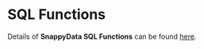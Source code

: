 
# SQL Functions

Details of **SnappyData SQL Functions** can be found [here](http://snappydatainc.github.io/snappydata/sql_functions).
